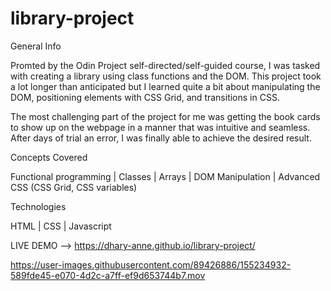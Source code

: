 # library-project

General Info

Promted by the Odin Project self-directed/self-guided course, I was tasked with creating a library using class functions and the DOM.
This project took a lot longer than anticipated but I learned quite a bit about manipulating the DOM, positioning elements with CSS Grid, and transitions in CSS. 

The most challenging part of the project for me was getting the book cards to show up on the webpage in a manner that was intuitive and seamless. After days of trial an error, I was finally able to achieve the desired result. 

Concepts Covered

Functional programming | Classes | Arrays | DOM Manipulation | Advanced CSS (CSS Grid, CSS variables) 

Technologies

HTML | CSS | Javascript 

LIVE DEMO --> https://dhary-anne.github.io/library-project/




https://user-images.githubusercontent.com/89426886/155234932-589fde45-e070-4d2c-a7ff-ef9d653744b7.mov

